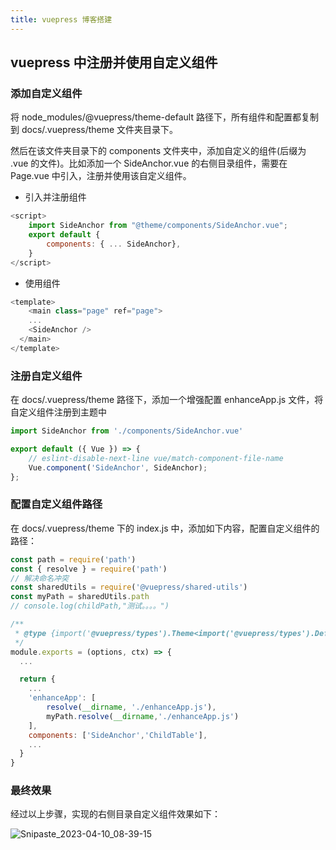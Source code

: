 ```yaml
---
title: vuepress 博客搭建
---
```


## vuepress 中注册并使用自定义组件

### 添加自定义组件
将 node_modules/@vuepress/theme-default 路径下，所有组件和配置都复制到 docs/.vuepress/theme 文件夹目录下。

然后在该文件夹目录下的 components 文件夹中，添加自定义的组件(后缀为 .vue 的文件)。比如添加一个 SideAnchor.vue 的右侧目录组件，需要在 Page.vue 中引入，注册并使用该自定义组件。

- 引入并注册组件
```javascript
<script>
    import SideAnchor from "@theme/components/SideAnchor.vue";
    export default {
        components: { ... SideAnchor},
    }
</script>
```

- 使用组件
```javascript
<template>
    <main class="page" ref="page">
    ...
    <SideAnchor />
  </main>
</template>
```

### 注册自定义组件
在 docs/.vuepress/theme 路径下，添加一个增强配置 enhanceApp.js 文件，将自定义组件注册到主题中

```javascript
import SideAnchor from './components/SideAnchor.vue'

export default ({ Vue }) => {
    // eslint-disable-next-line vue/match-component-file-name
    Vue.component('SideAnchor', SideAnchor);
};
```

### 配置自定义组件路径
在 docs/.vuepress/theme 下的 index.js 中，添加如下内容，配置自定义组件的路径：

```javascript
const path = require('path')
const { resolve } = require('path')
// 解决命名冲突
const sharedUtils = require('@vuepress/shared-utils')
const myPath = sharedUtils.path
// console.log(childPath,"测试。。。。")

/**
 * @type {import('@vuepress/types').Theme<import('@vuepress/types').DefaultThemeConfig>}
 */
module.exports = (options, ctx) => {
  ...

  return {
    ...
    'enhanceApp': [
        resolve(__dirname, './enhanceApp.js'),
        myPath.resolve(__dirname,'./enhanceApp.js')
    ],
    components: ['SideAnchor','ChildTable'],
    ...
  }
}

```

### 最终效果
经过以上步骤，实现的右侧目录自定义组件效果如下：

![Snipaste_2023-04-10_08-39-15](https://cdn.staticaly.com/gh/hfllove/image-hosting@main/Snipaste_2023-04-10_08-39-15.3okyl2241yg0.webp)